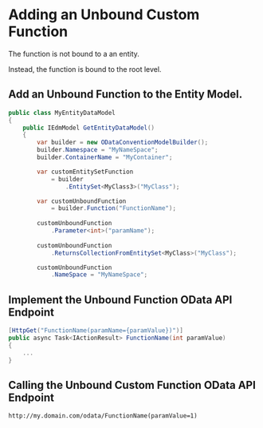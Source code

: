 # Adding an Unbound Custom Function

The function is not bound to a an entity.

Instead, the function is bound to the root level.

## Add an Unbound Function to the Entity Model.

```csharp
public class MyEntityDataModel
{
    public IEdmModel GetEntityDataModel()
    {
        var builder = new ODataConventionModelBuilder();
        builder.Namespace = "MyNameSpace";
        builder.ContainerName = "MyContainer";

        var customEntitySetFunction 
            = builder
                .EntitySet<MyClass3>("MyClass");

        var customUnboundFunction 
            = builder.Function("FunctionName");
        
        customUnboundFunction
            .Parameter<int>("paramName");
        
        customUnboundFunction
            .ReturnsCollectionFromEntitySet<MyClass>("MyClass");

        customUnboundFunction
            .NameSpace = "MyNameSpace";
```

## Implement the Unbound Function OData API Endpoint

```csharp
[HttpGet("FunctionName(paramName={paramValue})")]
public async Task<IActionResult> FunctionName(int paramValue)
{
    ...
}
```

## Calling the Unbound Custom Function OData API Endpoint

`http://my.domain.com/odata/FunctionName(paramValue=1)`
